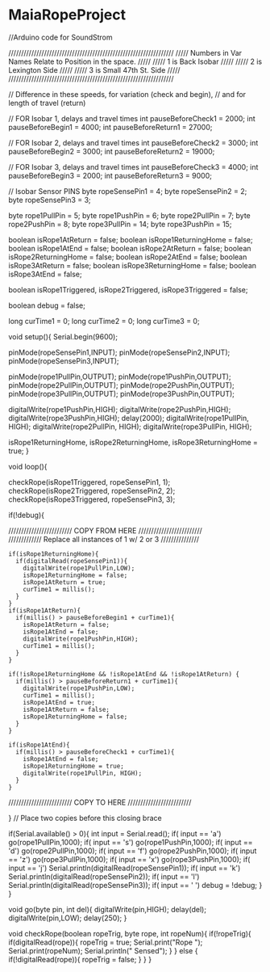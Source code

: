 # MaiaRopeProject
//Arduino code for SoundStrom 



/////////////////////////////////////////////////////////////////
///// Numbers in Var Names Relate to Position in the space. /////
///// 1 is Back Isobar                                      /////
///// 2 is Lexington Side                                   /////
///// 3 is Small 47th St. Side                              /////
/////////////////////////////////////////////////////////////////

// Difference in these speeds, for variation (check and begin), 
// and for length of travel (return)

// FOR Isobar 1, delays and travel times
int pauseBeforeCheck1 = 2000;
int pauseBeforeBegin1 = 4000;
int pauseBeforeReturn1 = 27000;

// FOR Isobar 2, delays and travel times
int pauseBeforeCheck2 = 3000;
int pauseBeforeBegin2 = 3000;
int pauseBeforeReturn2 = 19000;

// FOR Isobar 3, delays and travel times
int pauseBeforeCheck3 = 4000;
int pauseBeforeBegin3 = 2000;
int pauseBeforeReturn3 = 9000;

// Isobar Sensor PINS 
byte ropeSensePin1 = 4;
byte ropeSensePin2 = 2;
byte ropeSensePin3 = 3;

byte rope1PullPin = 5;
byte rope1PushPin = 6;
byte rope2PullPin = 7;
byte rope2PushPin = 8;
byte rope3PullPin = 14;
byte rope3PushPin = 15;

boolean isRope1AtReturn = false;
boolean isRope1ReturningHome = false;
boolean isRope1AtEnd = false;
boolean isRope2AtReturn = false;
boolean isRope2ReturningHome = false;
boolean isRope2AtEnd = false;
boolean isRope3AtReturn = false;
boolean isRope3ReturningHome = false;
boolean isRope3AtEnd = false;

boolean isRope1Triggered, isRope2Triggered, isRope3Triggered = false;

boolean debug = false;

long curTime1 = 0;
long curTime2 = 0;
long curTime3 = 0;

void setup(){
  Serial.begin(9600);
  
  pinMode(ropeSensePin1,INPUT);
  pinMode(ropeSensePin2,INPUT);
  pinMode(ropeSensePin3,INPUT);
  
  pinMode(rope1PullPin,OUTPUT);
  pinMode(rope1PushPin,OUTPUT);
  pinMode(rope2PullPin,OUTPUT);
  pinMode(rope2PushPin,OUTPUT);
  pinMode(rope3PullPin,OUTPUT);
  pinMode(rope3PushPin,OUTPUT);

  digitalWrite(rope1PushPin,HIGH);
  digitalWrite(rope2PushPin,HIGH);
  digitalWrite(rope3PushPin,HIGH);
  delay(2000);
  digitalWrite(rope1PullPin, HIGH);
  digitalWrite(rope2PullPin, HIGH);
  digitalWrite(rope3PullPin, HIGH);
  
  isRope1ReturningHome, isRope2ReturningHome, isRope3ReturningHome = true;
}

void loop(){
  
  checkRope(isRope1Triggered, ropeSensePin1, 1);
  checkRope(isRope2Triggered, ropeSensePin2, 2);
  checkRope(isRope3Triggered, ropeSensePin3, 3);
  
  if(!debug){
    
///////////////////////// COPY FROM HERE /////////////////////////  
///////////// Replace all instances of 1 w/ 2 or 3 ///////////////  

    if(isRope1ReturningHome){
      if(digitalRead(ropeSensePin1)){
        digitalWrite(rope1PullPin,LOW);
        isRope1ReturningHome = false;
        isRope1AtReturn = true;
        curTime1 = millis();
      }
    } 
    if(isRope1AtReturn){
      if(millis() > pauseBeforeBegin1 + curTime1){
        isRope1AtReturn = false;
        isRope1AtEnd = false;
        digitalWrite(rope1PushPin,HIGH);
        curTime1 = millis();
      }
    }
    
    if(!isRope1ReturningHome && !isRope1AtEnd && !isRope1AtReturn) {
      if(millis() > pauseBeforeReturn1 + curTime1){
        digitalWrite(rope1PushPin,LOW);
        curTime1 = millis();
        isRope1AtEnd = true;
        isRope1AtReturn = false;
        isRope1ReturningHome = false;
      }
    }
    
    if(isRope1AtEnd){
      if(millis() > pauseBeforeCheck1 + curTime1){
        isRope1AtEnd = false;
        isRope1ReturningHome = true;
        digitalWrite(rope1PullPin, HIGH);
      }
    }
    
///////////////////////// COPY TO HERE /////////////////////////
    
    
   
  }  // Place two copies before this closing brace
  
  
  
  
  if(Serial.available() > 0){
    int input = Serial.read();
    if( input == 'a') go(rope1PullPin,1000);
    if( input == 's') go(rope1PushPin,1000);
    if( input == 'd') go(rope2PullPin,1000);
    if( input == 'f') go(rope2PushPin,1000);
    if( input == 'z') go(rope3PullPin,1000);
    if( input == 'x') go(rope3PushPin,1000);
    if( input == 'j') Serial.println(digitalRead(ropeSensePin1));
    if( input == 'k') Serial.println(digitalRead(ropeSensePin2));
    if( input == 'l') Serial.println(digitalRead(ropeSensePin3));
    if( input == ' ') debug = !debug;
  }
}

void go(byte pin, int del){
  digitalWrite(pin,HIGH);
  delay(del);
  digitalWrite(pin,LOW);
  delay(250);
}

void checkRope(boolean ropeTrig, byte rope, int ropeNum){
  if(!ropeTrig){
    if(digitalRead(rope)){
      ropeTrig = true;
      Serial.print("Rope ");
      Serial.print(ropeNum);
      Serial.println(" Sensed");
    }
  } else {
    if(!digitalRead(rope)){
      ropeTrig = false;
    }
  } 
}
